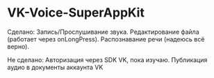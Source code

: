 # VK-Voice-SuperAppKit

Сделано: Запись/Прослушивание звука. Редактирование файла (работает через onLongPress). Распознавание речи (надеюсь всё верно).

Не сделано: Авторизация через SDK VK, пока изучаю. Публикация аудио в документы аккаунта VK

